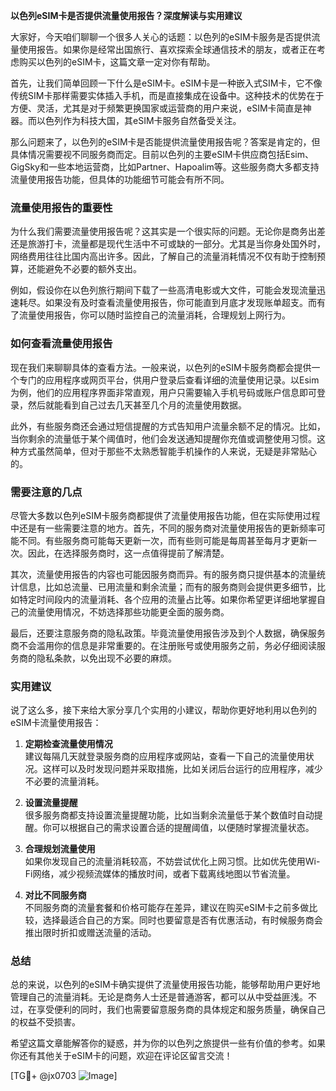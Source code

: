 **以色列eSIM卡是否提供流量使用报告？深度解读与实用建议**

大家好，今天咱们聊聊一个很多人关心的话题：以色列的eSIM卡服务是否提供流量使用报告。如果你是经常出国旅行、喜欢探索全球通信技术的朋友，或者正在考虑购买以色列的eSIM卡，这篇文章一定对你有帮助。

首先，让我们简单回顾一下什么是eSIM卡。eSIM卡是一种嵌入式SIM卡，它不像传统SIM卡那样需要实体插入手机，而是直接集成在设备中。这种技术的优势在于方便、灵活，尤其是对于频繁更换国家或运营商的用户来说，eSIM卡简直是神器。而以色列作为科技大国，其eSIM卡服务自然备受关注。

那么问题来了，以色列的eSIM卡是否能提供流量使用报告呢？答案是肯定的，但具体情况需要视不同服务商而定。目前以色列的主要eSIM卡供应商包括Esim、GigSky和一些本地运营商，比如Partner、Hapoalim等。这些服务商大多都支持流量使用报告功能，但具体的功能细节可能会有所不同。

### **流量使用报告的重要性**
为什么我们需要流量使用报告呢？这其实是一个很实际的问题。无论你是商务出差还是旅游打卡，流量都是现代生活中不可或缺的一部分。尤其是当你身处国外时，网络费用往往比国内高出许多。因此，了解自己的流量消耗情况不仅有助于控制预算，还能避免不必要的额外支出。

例如，假设你在以色列旅行期间下载了一些高清电影或大文件，可能会发现流量迅速耗尽。如果没有及时查看流量使用报告，你可能直到月底才发现账单超支。而有了流量使用报告，你可以随时监控自己的流量消耗，合理规划上网行为。

### **如何查看流量使用报告**
现在我们来聊聊具体的查看方法。一般来说，以色列的eSIM卡服务商都会提供一个专门的应用程序或网页平台，供用户登录后查看详细的流量使用记录。以Esim为例，他们的应用程序界面非常直观，用户只需要输入手机号码或账户信息即可登录，然后就能看到自己过去几天甚至几个月的流量使用数据。

此外，有些服务商还会通过短信提醒的方式告知用户流量余额不足的情况。比如，当你剩余的流量低于某个阈值时，他们会发送通知提醒你充值或调整使用习惯。这种方式虽然简单，但对于那些不太熟悉智能手机操作的人来说，无疑是非常贴心的。

### **需要注意的几点**
尽管大多数以色列eSIM卡服务商都提供了流量使用报告功能，但在实际使用过程中还是有一些需要注意的地方。首先，不同的服务商对流量使用报告的更新频率可能不同。有些服务商可能每天更新一次，而有些则可能是每周甚至每月才更新一次。因此，在选择服务商时，这一点值得提前了解清楚。

其次，流量使用报告的内容也可能因服务商而异。有的服务商只提供基本的流量统计信息，比如总流量、已用流量和剩余流量；而有的服务商则会提供更多细节，比如特定时间段内的流量消耗、各个应用的流量占比等。如果你希望更详细地掌握自己的流量使用情况，不妨选择那些功能更全面的服务商。

最后，还要注意服务商的隐私政策。毕竟流量使用报告涉及到个人数据，确保服务商不会滥用你的信息是非常重要的。在注册账号或使用服务之前，务必仔细阅读服务商的隐私条款，以免出现不必要的麻烦。

### **实用建议**
说了这么多，接下来给大家分享几个实用的小建议，帮助你更好地利用以色列的eSIM卡流量使用报告：

1. **定期检查流量使用情况**  
   建议每隔几天就登录服务商的应用程序或网站，查看一下自己的流量使用状况。这样可以及时发现问题并采取措施，比如关闭后台运行的应用程序，减少不必要的流量消耗。

2. **设置流量提醒**  
   很多服务商都支持设置流量提醒功能，比如当剩余流量低于某个数值时自动提醒。你可以根据自己的需求设置合适的提醒阈值，以便随时掌握流量状态。

3. **合理规划流量使用**  
   如果你发现自己的流量消耗较高，不妨尝试优化上网习惯。比如优先使用Wi-Fi网络，减少视频流媒体的播放时间，或者下载离线地图以节省流量。

4. **对比不同服务商**  
   不同服务商的流量套餐和价格可能存在差异，建议在购买eSIM卡之前多做比较，选择最适合自己的方案。同时也要留意是否有优惠活动，有时候服务商会推出限时折扣或赠送流量的活动。

### **总结**
总的来说，以色列的eSIM卡确实提供了流量使用报告功能，能够帮助用户更好地管理自己的流量消耗。无论是商务人士还是普通游客，都可以从中受益匪浅。不过，在享受便利的同时，我们也需要留意服务商的具体规定和服务质量，确保自己的权益不受损害。

希望这篇文章能解答你的疑惑，并为你的以色列之旅提供一些有价值的参考。如果你还有其他关于eSIM卡的问题，欢迎在评论区留言交流！

[TG💪+ @jx0703 ![Image](https://github.com/user-attachments/assets/dbca1d08-cadb-493c-b0ec-ad6f7a83f270)]